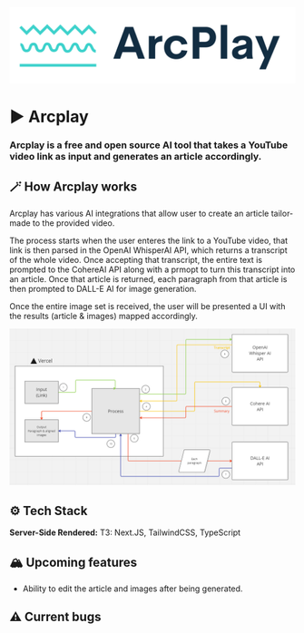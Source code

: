 ![Arcplay](/public/logo_big.png)
# ▶️ Arcplay
### Arcplay is a free and open source AI tool that takes a YouTube video link as input and generates an article accordingly.

## 🪄 How Arcplay works

Arcplay has various AI integrations that allow user to create an article tailor-made to the provided video.

The process starts when the user enteres the link to a YouTube video, that link is then parsed in the OpenAI WhisperAI API, which returns a transcript of the whole video. Once accepting that transcript, the entire text is prompted to the CohereAI API along with a prmopt to turn this transcript into an article.
Once that article is returned, each paragraph from that article is then prompted to DALL-E AI for image generation.

Once the entire image set is received, the user will be presented a UI with the results (article & images) mapped accordingly.

![How Arcplay works](./architecture.png)

## ⚙️ Tech Stack
**Server-Side Rendered:** T3: Next.JS, TailwindCSS, TypeScript

## 🏔️ Upcoming features
- Ability to edit the article and images after being generated.

## ⚠️ Current bugs